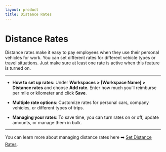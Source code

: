 ```yaml
---
layout: product
title: Distance Rates
---
```


# Distance Rates

Distance rates make it easy to pay employees when they use their personal vehicles for work. You can set different rates for different vehicle types or travel situations. Just make sure at least one rate is active when this feature is turned on.

---

- **How to set up rates**: Under **Workspaces > [Workspace Name] > Distance rates** and choose **Add rate**. Enter how much you’ll reimburse per mile or kilometer and click **Save**.

- **Multiple rate options**: Customize rates for personal cars, company vehicles, or different types of trips. 

- **Managing your rates**: To save time, you can turn rates on or off, update amounts, or manage them in bulk.

---

You can learn more about managing distance rates here ➡️ [Set Distance Rates](https://help.expensify.com/articles/new-expensify/workspaces/Set-distance-rates).
